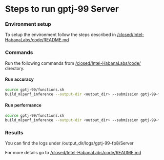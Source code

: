 # Steps to run gptj-99 Server

### Environment setup 
To setup the environment follow the steps described in [/closed/Intel-HabanaLabs/code/README.md](../../../code/README.md)

### Commands
Run the following commands from [/closed/Intel-HabanaLabs/code/](../../../code/) directory.

#### Run accuracy
```bash
source gptj-99/functions.sh
build_mlperf_inference --output-dir <output_dir> --submission gptj-99-fp8_Server --mode acc
```

#### Run performance
```bash
source gptj-99/functions.sh
build_mlperf_inference --output-dir <output_dir> --submission gptj-99-fp8_Server --mode perf
```

### Results

You can find the logs under /output_dir/logs/gptj-99-fp8/Server

For more details go to [/closed/Intel-HabanaLabs/code/README.md](../../../code/README.md)